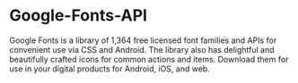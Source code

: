 # Google-Fonts-API
Google Fonts is a library of 1,364 free licensed font families and APIs for convenient use via CSS and Android. The library also has delightful and beautifully crafted icons for common actions and items. Download them for use in your digital products for Android, iOS, and web.
